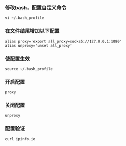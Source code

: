 ### 修改bash，配置自定义命令
```
vi ~/.bash_profile
```
### 在文件结尾增加以下配置
```
alias proxy='export all_proxy=socks5://127.0.0.1:1080'
alias unproxy='unset all_proxy'
```

### 使配置生效
```
source ~/.bash_profile
```

### 开启配置
```
proxy
```

### 关闭配置
```
unproxy
```

### 配置验证
```
curl ipinfo.io
```

